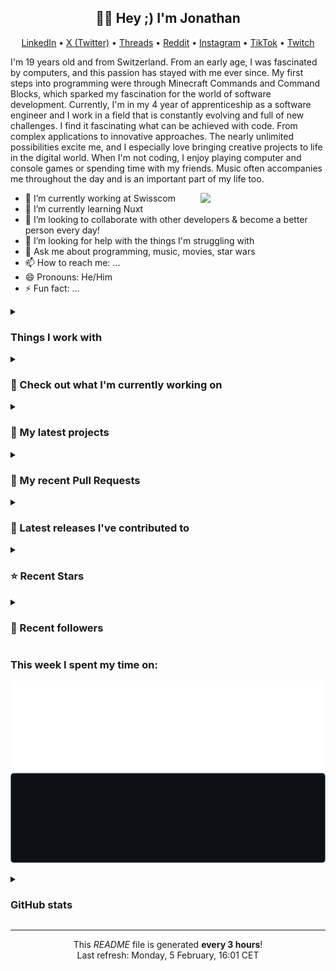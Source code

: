 <h2 align="center">👋🏻 Hey ;) I'm Jonathan</h2>

<p align="center">
  <a href="https://www.linkedin.com/in/jonathan-russ-swisscom">LinkedIn</a> •
  <a href="https://twitter.com/JonathanXD12_">X (Twitter)</a> •
  <a href="https://www.threads.net/@jonathan_russ_">Threads</a> •
  <a href="https://www.reddit.com/user/JonathanXD12">Reddit</a> •
  <a href="https://www.instagram.com/jonathan_russ_">Instagram</a> •
  <a href="https://www.tiktok.com/@jonathan_russ_">TikTok</a> •
  <a href="https://www.twitch.tv/jonathanxd12_">Twitch</a>
</p>

I'm 19 years old and from Switzerland. From an early age, I was fascinated by computers, and this passion has stayed with me ever since. My first steps into programming were through Minecraft Commands and Command Blocks, which sparked my fascination for the world of software development. Currently, I'm in my 4 year of apprenticeship as a software engineer and I work in a field that is constantly evolving and full of new challenges. I find it fascinating what can be achieved with code. From complex applications to innovative approaches. The nearly unlimited possibilities excite me, and I especially love bringing creative projects to life in the digital world. When I'm not coding, I enjoy playing computer and console games or spending time with my friends. Music often accompanies me throughout the day and is an important part of my life too.

<img
  align="right"
  src="https://user-images.githubusercontent.com/5713670/87202985-820dcb80-c2b6-11ea-9f56-7ec461c497c3.gif"
  width="200"
/>

- 🔭 I’m currently working at Swisscom
- 🌱 I’m currently learning Nuxt
- 👯 I’m looking to collaborate with other developers & become a better person every day!
- 🤔 I’m looking for help with the things I'm struggling with
- 💬 Ask me about programming, music, movies, star wars
- 📫 How to reach me: ...
- 😄 Pronouns: He/Him
- ⚡ Fun fact: ...

<details>
  <summary><h3>Things I work with</h3></summary>
  <p>
    <img alt="Bun" src="https://img.shields.io/badge/-Bun-000000?style=flat-square&logo=Bun&logoColor=white" />
    <img alt="Markdown" src="https://img.shields.io/badge/-Markdown-000000?style=flat-square&logo=Markdown&logoColor=white" />
    <img alt="Next.js" src="https://img.shields.io/badge/-Next.js-000000?style=flat-square&logo=Next.js&logoColor=white" />
    <img alt="iOS" src="https://img.shields.io/badge/-iOS-000000?style=flat-square&logo=iOS&logoColor=white" />
    <img alt="macOS" src="https://img.shields.io/badge/-macOS-000000?style=flat-square&logo=macOS&logoColor=white" />
    <img alt="JetBrains" src="https://img.shields.io/badge/-JetBrains-000000?style=flat-square&logo=JetBrains&logoColor=white" />
    <img alt="Fig" src="https://img.shields.io/badge/-Fig-000000?style=flat-square&logo=Fig&logoColor=white" />
    <img alt="Unity" src="https://img.shields.io/badge/-Unity-000000?style=flat-square&logo=Unity&logoColor=white" />
    <img alt="Vercel" src="https://img.shields.io/badge/-Vercel-000000?style=flat-square&logo=Vercel&logoColor=white" />
    <img alt="Notion" src="https://img.shields.io/badge/-Notion-000000?style=flat-square&logo=Notion&logoColor=white" />
    <img alt="CodePen" src="https://img.shields.io/badge/-CodePen-000000?style=flat-square&logo=CodePen&logoColor=white" />
    <img alt="GitHub Copilot" src="https://img.shields.io/badge/-GitHub%20Copilot-000000?style=flat-square&logo=GitHub%20Copilot&logoColor=white" />
    <img alt="Medium" src="https://img.shields.io/badge/-Medium-000000?style=flat-square&logo=Medium&logoColor=white" />
    <img alt="X (Twitter)" src="https://img.shields.io/badge/-X%20%28Twitter%29-000000?style=flat-square&logo=X&logoColor=white" />
    <img alt="JWT" src="https://img.shields.io/badge/-JWT-000000?style=flat-square&logo=JSON%20Web%20Tokens&logoColor=white" />
    <img alt="IntelliJ IDEA" src="https://img.shields.io/badge/-IntelliJ%20IDEA-000000?style=flat-square&logo=IntelliJ%20IDEA&logoColor=white" />
    <img alt="Microsoft" src="https://img.shields.io/badge/-Microsoft-5E5E5E?style=flat-square&logo=Microsoft&logoColor=white" />
    <img alt="Internet Archive" src="https://img.shields.io/badge/-Internet%20Archive-666666?style=flat-square&logo=Internet%20Archive&logoColor=white" />
    <img alt="GitHub" src="https://img.shields.io/badge/-GitHub-181717?style=flat-square&logo=GitHub&logoColor=white" />
    <img alt="Ansible" src="https://img.shields.io/badge/-Ansible-EE0000?style=flat-square&logo=Ansible&logoColor=white" />
    <img alt="Raycast" src="https://img.shields.io/badge/-Raycast-FF6363?style=flat-square&logo=Raycast&logoColor=white" />
    <img alt="Giphy" src="https://img.shields.io/badge/-Giphy-FF6666?style=flat-square&logo=Giphy&logoColor=white" />
    <img alt="NPM" src="https://img.shields.io/badge/-NPM-CB3837?style=flat-square&logo=npm&logoColor=white" />
    <img alt="Arc" src="https://img.shields.io/badge/-Arc-FCBFBD?style=flat-square&logo=Arc&logoColor=black" />
    <img alt="Rollup.js" src="https://img.shields.io/badge/-Rollup.js-EC4A3F?style=flat-square&logo=Rollup.js&logoColor=white" />
    <img alt="Swift" src="https://img.shields.io/badge/-Swift-F05138?style=flat-square&logo=Swift&logoColor=white" />
    <img alt="Git" src="https://img.shields.io/badge/-Git-F05032?style=flat-square&logo=Git&logoColor=white" />
    <img alt="HTML5" src="https://img.shields.io/badge/-HTML5-E34F26?style=flat-square&logo=HTML5&logoColor=white" />
    <img alt="MySQL" src="https://img.shields.io/badge/-MySQL-E34F26?style=flat-square&logo=MySQL&logoColor=white" />
    <img alt="Figma" src="https://img.shields.io/badge/-Figma-F24E1E?style=flat-square&logo=Figma&logoColor=white" />
    <img alt="Ubuntu" src="https://img.shields.io/badge/-Ubuntu-E95420?style=flat-square&logo=Ubuntu&logoColor=white" />
    <img alt="Postman" src="https://img.shields.io/badge/-Postman-FF6C37?style=flat-square&logo=Postman&logoColor=white" />
    <img alt="Reddit" src="https://img.shields.io/badge/-Reddit-FF4500?style=flat-square&logo=Reddit&logoColor=white" />
    <img alt="GitLab" src="https://img.shields.io/badge/-GitLab-FC6D26?style=flat-square&logo=GitLab&logoColor=white" />
    <img alt="Fireship" src="https://img.shields.io/badge/-Fireship-EB844E?style=flat-square&logo=Fireship&logoColor=white" />
    <img alt="Stack Overflow" src="https://img.shields.io/badge/-Stack%20Overflow-F58025?style=flat-square&logo=Stack%20Overflow&logoColor=white" />
    <img alt="Blender" src="https://img.shields.io/badge/-Blender-E87D0D?style=flat-square&logo=Blender&logoColor=white" />
    <img alt="diagrams.net" src="https://img.shields.io/badge/-diagrams.net-F08705?style=flat-square&logo=diagrams.net&logoColor=white" />
    <img alt="Homebrew" src="https://img.shields.io/badge/-Homebrew-FBB040?style=flat-square&logo=Homebrew&logoColor=black" />
    <img alt="Prettier" src="https://img.shields.io/badge/-Prettier-F7B93E?style=flat-square&logo=Prettier&logoColor=black" />
    <img alt="JavaScript" src="https://img.shields.io/badge/-JavaScript-F7DF1E?style=flat-square&logo=JavaScript&logoColor=black" />
    <img alt="Swagger" src="https://img.shields.io/badge/-Swagger-85EA2D?style=flat-square&logo=Swagger&logoColor=black" />
    <img alt="Bash" src="https://img.shields.io/badge/-Bash-4EAA25?style=flat-square&logo=GNU%20Bash&logoColor=white" />
    <img alt="Minecraft" src="https://img.shields.io/badge/-Minecraft-3C8527?style=flat-square&logo=Minecraft&logoColor=white" />
    <img alt="Node.js" src="https://img.shields.io/badge/-Node.js-339933?style=flat-square&logo=Node.js&logoColor=white" />
    <img alt="MongoDB" src="https://img.shields.io/badge/-MongoDB-47A248?style=flat-square&logo=MongoDB&logoColor=white" />
    <img alt="JFrog" src="https://img.shields.io/badge/-JFrog-40BE46?style=flat-square&logo=JFrog&logoColor=white" />
    <img alt="HTTPie" src="https://img.shields.io/badge/-HTTPie-73DC8C?style=flat-square&logo=HTTPie&logoColor=black" />
    <img alt="Android Studio" src="https://img.shields.io/badge/-Android%20Studio-3DDC84?style=flat-square&logo=Android%20Studio&logoColor=white" />
    <img alt="Imgur" src="https://img.shields.io/badge/-Imgur-1BB76E?style=flat-square&logo=Imgur&logoColor=white" />
    <img alt="Supabase" src="https://img.shields.io/badge/-Supabase-3FCF8E?style=flat-square&logo=Supabase&logoColor=white" />
    <img alt="Vue.js" src="https://img.shields.io/badge/-Vue.js-4FC08D?style=flat-square&logo=Vue.js&logoColor=white" />
    <img alt="Khan Academy" src="https://img.shields.io/badge/-Khan%20Academy-14BF96?style=flat-square&logo=Khan%20Academy&logoColor=white" />
    <img alt="GitKraken" src="https://img.shields.io/badge/-GitKraken-179287?style=flat-square&logo=GitKraken&logoColor=white" />
    <img alt="Tailwind CSS" src="https://img.shields.io/badge/-Tailwind%20CSS-06B6D4?style=flat-square&logo=Tailwind%20CSS&logoColor=white" />
    <img alt="Electron" src="https://img.shields.io/badge/-Electron-47848F?style=flat-square&logo=Electron&logoColor=white" />
    <img alt="Gradle" src="https://img.shields.io/badge/-Gradle-02303A?style=flat-square&logo=Gradle&logoColor=white" />
    <img alt="React" src="https://img.shields.io/badge/-React-61DAFB?style=flat-square&logo=React&logoColor=black" />
    <img alt="MariaDB" src="https://img.shields.io/badge/-MariaDB-003545?style=flat-square&logo=MariaDB&logoColor=white" />
    <img alt="Logitech" src="https://img.shields.io/badge/-Logitech-00B8FC?style=flat-square&logo=Logitech&logoColor=white" />
    <img alt="Webpack" src="https://img.shields.io/badge/-Webpack-8DD6F9?style=flat-square&logo=Webpack&logoColor=black" />
    <img alt="Dependabot" src="https://img.shields.io/badge/-Dependabot-025E8C?style=flat-square&logo=Dependabot&logoColor=white" />
    <img alt="Aseprite" src="https://img.shields.io/badge/-Aseprite-7D929E?style=flat-square&logo=Aseprite&logoColor=white" />
    <img alt="Codecademy" src="https://img.shields.io/badge/-Codecademy-1F4056?style=flat-square&logo=Codecademy&logoColor=white" />
    <img alt="VS Code" src="https://img.shields.io/badge/-VS%20Code-007ACC?style=flat-square&logo=Visual%20Studio%20Code&logoColor=white" />
    <img alt="CSS3" src="https://img.shields.io/badge/-CSS3-1572B6?style=flat-square&logo=CSS3&logoColor=white" />
    <img alt="Docker" src="https://img.shields.io/badge/-Docker-2496ED?style=flat-square&logo=Docker&logoColor=white" />
    <img alt="Python" src="https://img.shields.io/badge/-Python-3776AB?style=flat-square&logo=Python&logoColor=white" />
    <img alt="DeepL" src="https://img.shields.io/badge/-DeepL-0F2B46?style=flat-square&logo=DeepL&logoColor=white" />
    <img alt="LinkedIn" src="https://img.shields.io/badge/-LinkedIn-0A66C2?style=flat-square&logo=LinkedIn&logoColor=white" />
    <img alt="iCloud" src="https://img.shields.io/badge/-iCloud-3693F3?style=flat-square&logo=iCloud&logoColor=white" />
    <img alt="TypeScript" src="https://img.shields.io/badge/-TypeScript-3178C6?style=flat-square&logo=TypeScript&logoColor=white" />
    <img alt="GitHub Actions" src="https://img.shields.io/badge/-GitHub%20Actions-2088FF?style=flat-square&logo=GitHub%20Actions&logoColor=white" />
    <img alt="Xcode" src="https://img.shields.io/badge/-Xcode-147EFB?style=flat-square&logo=Xcode&logoColor=white" />
    <img alt="MDX" src="https://img.shields.io/badge/-MDX-1B1F24?style=flat-square&logo=MDX&logoColor=white" />
    <img alt="AWS" src="https://img.shields.io/badge/-AWS-232F3E?style=flat-square&logo=Amazon%20Web%20Services&logoColor=white" />
    <img alt="Google Cloud" src="https://img.shields.io/badge/-Google%20Cloud-4285F4?style=flat-square&logo=Google%20Cloud&logoColor=white" />
    <img alt="Jetpack Compose" src="https://img.shields.io/badge/-Jetpack%20Compose-4285F4?style=flat-square&logo=Jetpack%20Compose&logoColor=white" />
    <img alt="Prisma" src="https://img.shields.io/badge/-Prisma-2D3748?style=flat-square&logo=Prisma&logoColor=white" />
    <img alt="NordVPN" src="https://img.shields.io/badge/-NordVPN-4687FF?style=flat-square&logo=NordVPN&logoColor=white" />
    <img alt="Kubernetes" src="https://img.shields.io/badge/-Kubernetes-326CE5?style=flat-square&logo=Kubernetes&logoColor=white" />
    <img alt="PostgreSQL" src="https://img.shields.io/badge/-PostgreSQL-4169E1?style=flat-square&logo=PostgreSQL&logoColor=white" />
    <img alt="Discord" src="https://img.shields.io/badge/-Discord-5865F2?style=flat-square&logo=Discord&logoColor=white" />
    <img alt="Vite" src="https://img.shields.io/badge/-Vite-646CFF?style=flat-square&logo=Vite&logoColor=white" />
    <img alt="Strapi" src="https://img.shields.io/badge/-Strapi-4945FF?style=flat-square&logo=Strapi&logoColor=white" />
    <img alt="ESLint" src="https://img.shields.io/badge/-ESLint-4B32C3?style=flat-square&logo=ESLint&logoColor=white" />
    <img alt="C#" src="https://img.shields.io/badge/-C%23-512BD4?style=flat-square&logo=C%23&logoColor=white" />
    <img alt="OpenAI" src="https://img.shields.io/badge/-OpenAI-412991?style=flat-square&logo=OpenAI&logoColor=white" />
    <img alt="Hostinger" src="https://img.shields.io/badge/-Hostinger-673DE6?style=flat-square&logo=Hostinger&logoColor=white" />
    <img alt="Kotlin" src="https://img.shields.io/badge/-Kotlin-7F52FF?style=flat-square&logo=Kotlin&logoColor=white" />
    <img alt="Slack" src="https://img.shields.io/badge/-Slack-4A154B?style=flat-square&logo=Slack&logoColor=white" />
    <img alt="Gumroad" src="https://img.shields.io/badge/-Gumroad-FF90E8?style=flat-square&logo=Gumroad&logoColor=black" />
    <img alt="Sass" src="https://img.shields.io/badge/-Sass-CC6699?style=flat-square&logo=Sass&logoColor=white" />
    <img alt="Nest.js" src="https://img.shields.io/badge/-Nest.js-E0234E?style=flat-square&logo=NestJS&logoColor=white" />
    <img alt="Instagram" src="https://img.shields.io/badge/-Instagram-E4405F?style=flat-square&logo=Instagram&logoColor=white" />
    <img alt="Jest" src="https://img.shields.io/badge/-Jest-C21325?style=flat-square&logo=Jest&logoColor=white" />
    <img alt="Mojang" src="https://img.shields.io/badge/-Mojang-EF323D?style=flat-square&logo=Mojang%20Studios&logoColor=white" />
  </p>
</details>
<details>
  <summary><h3>👷 Check out what I'm currently working on</h3></summary>
  <ul><li>
      <a href="https://github.com/JonathanXDR/Dotfiles">JonathanXDR/Dotfiles</a> - My dotfiles</li><li>
      <a href="https://github.com/shiyangzhaoa/css-modules-to-tailwind">shiyangzhaoa/css-modules-to-tailwind</a> - Tailwind css convert tool</li><li>
      <a href="https://github.com/JonathanXDR/TypeORM-To-Prisma-Codemod">JonathanXDR/TypeORM-To-Prisma-Codemod</a> - A comprehensive codemod for automatically migrating NestJS applications from TypeORM to Prisma.</li><li>
      <a href="https://github.com/JonathanXDR/Memory">JonathanXDR/Memory</a> - </li><li>
      <a href="https://github.com/JonathanXDR/Application-Website-Frontend">JonathanXDR/Application-Website-Frontend</a> - My Personal Website</li>
  </ul>
</details>
<details>
  <summary><h3>🌱 My latest projects</h3></summary>
  <ul><li><a href="https://github.com/JonathanXDR/TypeORM-To-Prisma-Codemod">JonathanXDR/TypeORM-To-Prisma-Codemod</a> - A comprehensive codemod for automatically migrating NestJS applications from TypeORM to Prisma.</li><li><a href="https://github.com/JonathanXDR/M324">JonathanXDR/M324</a> - DevOps-Prozesse mit Tools unterstützen</li><li><a href="https://github.com/JonathanXDR/M321">JonathanXDR/M321</a> - Verteilte Systeme programmieren</li><li><a href="https://github.com/JonathanXDR/M323">JonathanXDR/M323</a> - Funktional programmieren</li><li><a href="https://github.com/JonathanXDR/Atom-Blog">JonathanXDR/Atom-Blog</a> - 📖 Blog for Atom, the hackable text editor.</li>
  </ul>
</details>
<details>
  <summary><h3>🔨 My recent Pull Requests</h3></summary>
  <ul><li><a href="https://github.com/JonathanXDR/Atom/pull/47">[Snyk] Security upgrade next from 14.2.6 to 14.2.24</a> on<a href="https://github.com/JonathanXDR/Atom">JonathanXDR/Atom</a></li><li><a href="https://github.com/JonathanXDR/Game-Library-Frontend/pull/49">[Snyk] Upgrade vue-router from 4.5.0 to 4.5.1</a> on<a href="https://github.com/JonathanXDR/Game-Library-Frontend">JonathanXDR/Game-Library-Frontend</a></li><li><a href="https://github.com/JonathanXDR/Game-Library-Frontend/pull/48">[Snyk] Upgrade core-js from 3.41.0 to 3.42.0</a> on<a href="https://github.com/JonathanXDR/Game-Library-Frontend">JonathanXDR/Game-Library-Frontend</a></li><li><a href="https://github.com/JonathanXDR/Game-Library-Frontend/pull/47">[Snyk] Upgrade axios from 1.8.4 to 1.9.0</a> on<a href="https://github.com/JonathanXDR/Game-Library-Frontend">JonathanXDR/Game-Library-Frontend</a></li><li><a href="https://github.com/JonathanXDR/Note-Library-Backend/pull/28">[Snyk] Security upgrade bcrypt from 5.1.1 to 6.0.0</a> on<a href="https://github.com/JonathanXDR/Note-Library-Backend">JonathanXDR/Note-Library-Backend</a></li>
  </ul>
</details>
<details>
  <summary><h3>🔭 Latest releases I've contributed to</h3></summary>
  <ul><li><a href="https://github.com/shiyangzhaoa/css-modules-to-tailwind">shiyangzhaoa/css-modules-to-tailwind</a> [`0.3.4`](https://github.com/shiyangzhaoa/css-modules-to-tailwind/releases/tag/0.3.4) - Tailwind css convert tool</li><li><a href="https://github.com/mvrlin/nuxt-viewport">mvrlin/nuxt-viewport</a> [`v2.3.1`](https://github.com/mvrlin/nuxt-viewport/releases/tag/v2.3.1) - 🌈  Define custom viewports for your Nuxt project</li><li><a href="https://github.com/JonathanXDR/Application-Website-Frontend">JonathanXDR/Application-Website-Frontend</a> [`v3.0.10`](https://github.com/JonathanXDR/Application-Website-Frontend/releases/tag/v3.0.10) - My Personal Website</li><li><a href="https://github.com/JonathanXDR/M324">JonathanXDR/M324</a> [`v1.2.0`](https://github.com/JonathanXDR/M324/releases/tag/v1.2.0) - DevOps-Prozesse mit Tools unterstützen</li>
  </ul>
</details>
<details>
  <summary><h3>⭐ Recent Stars</h3></summary>
  <ul><li><a href="https://github.com/motiondivision/motion-vue">motiondivision/motion-vue</a> - Motion for Vue</li><li><a href="https://github.com/h3js/h3">h3js/h3</a> - ⚡️ Minimal H(TTP) framework built for high performance and portability </li><li><a href="https://github.com/ProxymanApp/Proxyman">ProxymanApp/Proxyman</a> - Modern. Native. Delightful Web Debugging Proxy for macOS, iOS, and Android ⚡️</li><li><a href="https://github.com/juliangarnier/anime">juliangarnier/anime</a> - JavaScript animation engine</li><li><a href="https://github.com/nitrojs/nitro">nitrojs/nitro</a> - Next Generation Server Toolkit. Create web servers with everything you need and deploy them wherever you prefer.</li>
  </ul>
</details>
<details>
  <summary><h3>💖 Recent followers</h3></summary>
  <ul><li><a href="https://github.com/kyle006">**@kyle006**</a></li><li><a href="https://github.com/yingsiulau">**@yingsiulau**</a></li><li><a href="https://github.com/PurpleDatabase">**@PurpleDatabase**</a></li><li><a href="https://github.com/4444TENSEI">**@4444TENSEI**</a></li><li><a href="https://github.com/zhouxinyu">**@zhouxinyu**</a></li>
  </ul>
</details>

<h3>This week I spent my time on:</h3>







![light](https://raw.githubusercontent.com/JonathanXDR/JonathanXDR/main/images/wakatime_weekly_language_stats.svg#gh-light-mode-only)
![dark](https://raw.githubusercontent.com/JonathanXDR/JonathanXDR/main/images/wakatime_weekly_language_stats_black.svg#gh-dark-mode-only)

<details>
  <summary><h3>GitHub stats</h3></summary>

  <picture>
    <source
      srcset="
        https://github-readme-stats.vercel.app/api?username=jonathanxdr&show_icons=true&show=reviews,discussions_started,discussions_answered,prs_merged,prs_merged_percentage&theme=dark#gh-light-dark-only
      "
    />
    <source
      srcset="
        https://github-readme-stats.vercel.app/api?username=jonathanxdr&show_icons=true&show=reviews,discussions_started,discussions_answered,prs_merged,prs_merged_percentage&theme=light#gh-light-mode-only
      "
    />
    <img
      src="https://github-readme-stats.vercel.app/api?username=jonathanxdr&show_icons=true&show=reviews,discussions_started,discussions_answered,prs_merged,prs_merged_percentage"
    />
  </picture>

  <picture>
    <source
      srcset="
        https://github-readme-stats.vercel.app/api/top-langs/?username=jonathanxdr&layout=compact&theme=dark#gh-light-dark-only
      "
    />
    <source
      srcset="
        https://github-readme-stats.vercel.app/api/top-langs/?username=jonathanxdr&layout=compact&theme=light#gh-light-mode-only
      "
    />
    <img
      src="https://github-readme-stats.vercel.app/api/top-langs/?username=jonathanxdr&layout=compact"
    />
  </picture>
</details>

---

<p align="center">
  This <i>README</i> file is generated <b>every 3 hours</b>!<br />Last refresh:
  Monday, 5 February, 16:01 CET<br />
</p>
